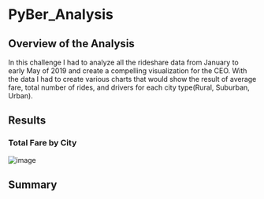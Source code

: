 # PyBer_Analysis

## Overview of the Analysis
In this challenge I had to analyze all the rideshare data from January to early May of 2019 and create a compelling visualization for the CEO. With the data I had to create various charts that would show the result of average fare, total number of rides, and drivers for each city type(Rural, Suburban, Urban).

## Results

### Total Fare by City
![image](https://user-images.githubusercontent.com/98666231/158104406-79c8d311-4116-4961-b5bb-1a5d84d23b0d.png)


## Summary 
